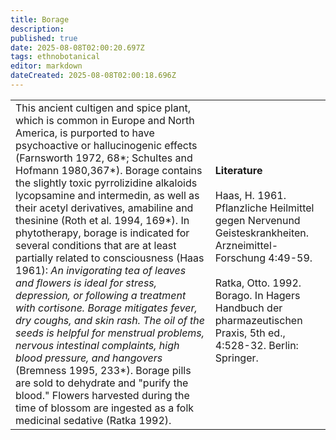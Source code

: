 ```yaml
---
title: Borage
description: 
published: true
date: 2025-08-08T02:00:20.697Z
tags: ethnobotanical
editor: markdown
dateCreated: 2025-08-08T02:00:18.696Z
---
```


| | |
|---|---|
| This ancient cultigen and spice plant, which is common in Europe and North America, is purported to have psychoactive or hallucinogenic effects (Farnsworth 1972, 68*; Schultes and Hofmann 1980,367*). Borage contains the slightly toxic pyrrolizidine alkaloids lycopsamine and intermedin, as well as their acetyl derivatives, amabiline and thesinine (Roth et al. 1994, 169*). In phytotherapy, borage is indicated for several conditions that are at least partially related to consciousness (Haas 1961): *An invigorating tea of leaves and flowers is ideal for stress, depression, or following a treatment with cortisone. Borage mitigates fever, dry coughs, and skin rash. The oil of the seeds is helpful for menstrual problems, nervous intestinal complaints, high blood pressure, and hangovers* (Bremness 1995, 233*). Borage pills are sold to dehydrate and "purify the blood." Flowers harvested during the time of blossom are ingested as a folk medicinal sedative (Ratka 1992). | **Literature**<br><br>Haas, H. 1961. Pflanzliche Heilmittel gegen Nervenund Geisteskrankheiten. Arzneimittel-Forschung 4:49-59.<br><br>Ratka, Otto. 1992. Borago. In Hagers Handbuch der pharmazeutischen Praxis, 5th ed., 4:528-32. Berlin: Springer. |